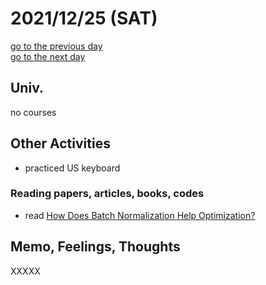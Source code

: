 # 2021/12/25 (SAT)

<div class="date_jumper">
  <a class="link_wrapper" href="./24th.md"><div class="button">go to the previous day</div></a>
  <a class="link_wrapper" href="./26th.md"><div class="button">go to the next day</div></a>
</div>

## Univ.
no courses

## Other Activities
- practiced US keyboard

### Reading papers, articles, books, codes
- read [How Does Batch Normalization Help Optimization?](https://arxiv.org/pdf/1805.11604.pdf)

## Memo, Feelings, Thoughts
XXXXX  
